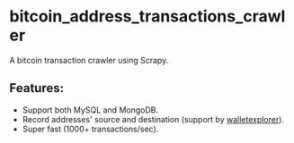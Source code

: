 # bitcoin_address_transactions_crawler
A bitcoin transaction crawler using Scrapy. 

## Features:
- Support both MySQL and MongoDB.
- Record addresses' source and destination (support by [walletexplorer](https://www.walletexplorer.com/)).
- Super fast (1000+ transactions/sec).
